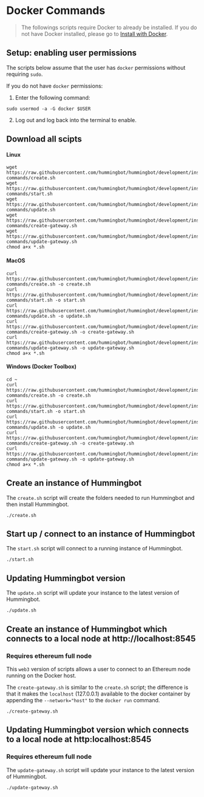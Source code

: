 # Docker Commands

> The followings scripts require Docker to already be installed.  If you do not have Docker installed, please go to [Install with Docker](./install-with-docker).

## Setup: enabling user permissions

The scripts below assume that the user has `docker` permissions without requiring `sudo`.

If you do not have `docker` permissions:

1. Enter the following command:

  ```
  sudo usermod -a -G docker $USER
  ```

2. Log out and log back into the terminal to enable.

## Download all scipts

#### Linux
```
wget https://raw.githubusercontent.com/hummingbot/hummingbot/development/installation/docker-commands/create.sh
wget https://raw.githubusercontent.com/hummingbot/hummingbot/development/installation/docker-commands/start.sh
wget https://raw.githubusercontent.com/hummingbot/hummingbot/development/installation/docker-commands/update.sh
wget https://raw.githubusercontent.com/hummingbot/hummingbot/development/installation/docker-commands/create-gateway.sh
wget https://raw.githubusercontent.com/hummingbot/hummingbot/development/installation/docker-commands/update-gateway.sh
chmod a+x *.sh
```

#### MacOS
```
curl https://raw.githubusercontent.com/hummingbot/hummingbot/development/installation/docker-commands/create.sh -o create.sh
curl https://raw.githubusercontent.com/hummingbot/hummingbot/development/installation/docker-commands/start.sh -o start.sh
curl https://raw.githubusercontent.com/hummingbot/hummingbot/development/installation/docker-commands/update.sh -o update.sh
curl https://raw.githubusercontent.com/hummingbot/hummingbot/development/installation/docker-commands/create-gateway.sh -o create-gateway.sh
curl https://raw.githubusercontent.com/hummingbot/hummingbot/development/installation/docker-commands/update-gateway.sh -o update-gateway.sh
chmod a+x *.sh
```

#### Windows (Docker Toolbox)
```
cd ~
curl https://raw.githubusercontent.com/hummingbot/hummingbot/development/installation/docker-commands/create.sh -o create.sh
curl https://raw.githubusercontent.com/hummingbot/hummingbot/development/installation/docker-commands/start.sh -o start.sh
curl https://raw.githubusercontent.com/hummingbot/hummingbot/development/installation/docker-commands/update.sh -o update.sh
curl https://raw.githubusercontent.com/hummingbot/hummingbot/development/installation/docker-commands/create-gateway.sh -o create-gateway.sh
curl https://raw.githubusercontent.com/hummingbot/hummingbot/development/installation/docker-commands/update-gateway.sh -o update-gateway.sh
chmod a+x *.sh
```

## Create an instance of Hummingbot

The `create.sh` script will create the folders needed to run Hummingbot and then install Hummingbot.

```
./create.sh
```

## Start up / connect to an instance of Hummingbot

The `start.sh` script will connect to a running instance of Hummingbot.

```
./start.sh
```

## Updating Hummingbot version

The `update.sh` script will update your instance to the latest version of Hummingbot.

```
./update.sh
```

## Create an instance of Hummingbot which connects to a local node at http://localhost:8545
### Requires ethereum full node

This `web3` version of scripts allows a user to connect to an Ethereum node running on the Docker host.

The `create-gateway.sh` is similar to the `create.sh` script; the difference is that it makes the `localhost` (127.0.0.1) available to the docker container by appending the `--network="host"` to the `docker run` command.

```
./create-gateway.sh
```

## Updating Hummingbot version which connects to a local node at http:localhost:8545
### Requires ethereum full node

The `update-gateway.sh` script will update your instance to the latest version of Hummingbot.

```
./update-gateway.sh
```
